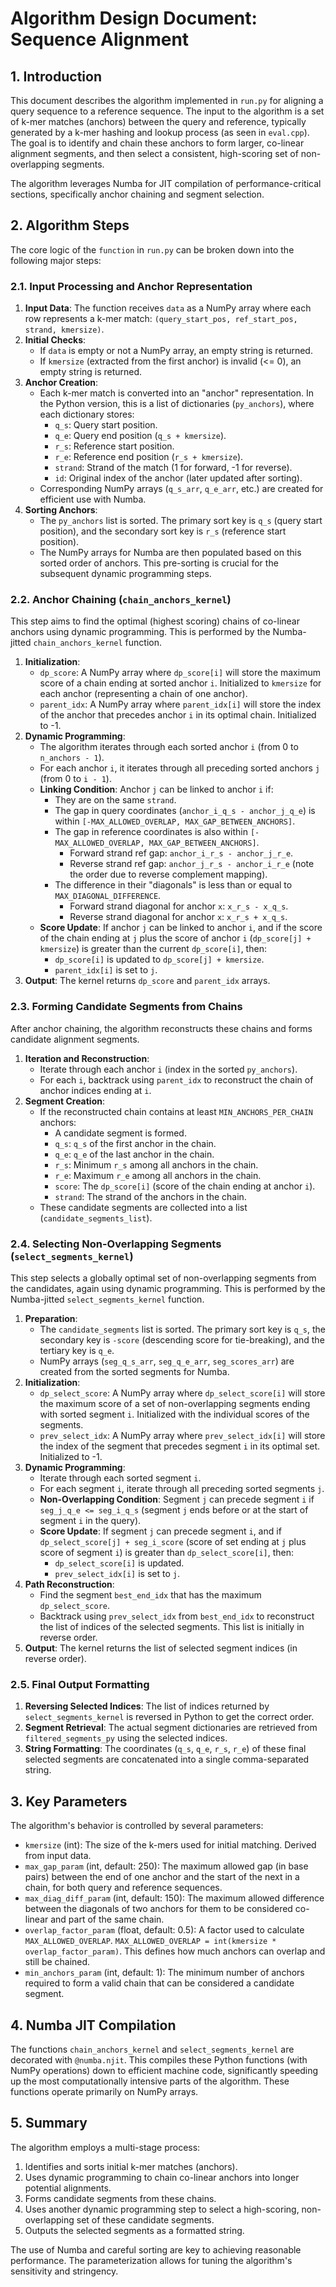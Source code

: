 # Algorithm Design Document: Sequence Alignment

## 1. Introduction

This document describes the algorithm implemented in `run.py` for aligning a query sequence to a reference sequence. The input to the algorithm is a set of k-mer matches (anchors) between the query and reference, typically generated by a k-mer hashing and lookup process (as seen in `eval.cpp`). The goal is to identify and chain these anchors to form larger, co-linear alignment segments, and then select a consistent, high-scoring set of non-overlapping segments.

The algorithm leverages Numba for JIT compilation of performance-critical sections, specifically anchor chaining and segment selection.

## 2. Algorithm Steps

The core logic of the `function` in `run.py` can be broken down into the following major steps:

### 2.1. Input Processing and Anchor Representation

1.  **Input Data**: The function receives `data` as a NumPy array where each row represents a k-mer match: `(query_start_pos, ref_start_pos, strand, kmersize)`.
2.  **Initial Checks**:
    *   If `data` is empty or not a NumPy array, an empty string is returned.
    *   If `kmersize` (extracted from the first anchor) is invalid (<= 0), an empty string is returned.
3.  **Anchor Creation**:
    *   Each k-mer match is converted into an "anchor" representation. In the Python version, this is a list of dictionaries (`py_anchors`), where each dictionary stores:
        *   `q_s`: Query start position.
        *   `q_e`: Query end position (`q_s + kmersize`).
        *   `r_s`: Reference start position.
        *   `r_e`: Reference end position (`r_s + kmersize`).
        *   `strand`: Strand of the match (1 for forward, -1 for reverse).
        *   `id`: Original index of the anchor (later updated after sorting).
    *   Corresponding NumPy arrays (`q_s_arr`, `q_e_arr`, etc.) are created for efficient use with Numba.
4.  **Sorting Anchors**:
    *   The `py_anchors` list is sorted. The primary sort key is `q_s` (query start position), and the secondary sort key is `r_s` (reference start position).
    *   The NumPy arrays for Numba are then populated based on this sorted order of anchors. This pre-sorting is crucial for the subsequent dynamic programming steps.

### 2.2. Anchor Chaining (`chain_anchors_kernel`)

This step aims to find the optimal (highest scoring) chains of co-linear anchors using dynamic programming. This is performed by the Numba-jitted `chain_anchors_kernel` function.

1.  **Initialization**:
    *   `dp_score`: A NumPy array where `dp_score[i]` will store the maximum score of a chain ending at sorted anchor `i`. Initialized to `kmersize` for each anchor (representing a chain of one anchor).
    *   `parent_idx`: A NumPy array where `parent_idx[i]` will store the index of the anchor that precedes anchor `i` in its optimal chain. Initialized to -1.
2.  **Dynamic Programming**:
    *   The algorithm iterates through each sorted anchor `i` (from 0 to `n_anchors - 1`).
    *   For each anchor `i`, it iterates through all preceding sorted anchors `j` (from 0 to `i - 1`).
    *   **Linking Condition**: Anchor `j` can be linked to anchor `i` if:
        *   They are on the same `strand`.
        *   The gap in query coordinates (`anchor_i_q_s - anchor_j_q_e`) is within `[-MAX_ALLOWED_OVERLAP, MAX_GAP_BETWEEN_ANCHORS]`.
        *   The gap in reference coordinates is also within `[-MAX_ALLOWED_OVERLAP, MAX_GAP_BETWEEN_ANCHORS]`.
            *   Forward strand ref gap: `anchor_i_r_s - anchor_j_r_e`.
            *   Reverse strand ref gap: `anchor_j_r_s - anchor_i_r_e` (note the order due to reverse complement mapping).
        *   The difference in their "diagonals" is less than or equal to `MAX_DIAGONAL_DIFFERENCE`.
            *   Forward strand diagonal for anchor `x`: `x_r_s - x_q_s`.
            *   Reverse strand diagonal for anchor `x`: `x_r_s + x_q_s`.
    *   **Score Update**: If anchor `j` can be linked to anchor `i`, and if the score of the chain ending at `j` plus the score of anchor `i` (`dp_score[j] + kmersize`) is greater than the current `dp_score[i]`, then:
        *   `dp_score[i]` is updated to `dp_score[j] + kmersize`.
        *   `parent_idx[i]` is set to `j`.
3.  **Output**: The kernel returns `dp_score` and `parent_idx` arrays.

### 2.3. Forming Candidate Segments from Chains

After anchor chaining, the algorithm reconstructs these chains and forms candidate alignment segments.

1.  **Iteration and Reconstruction**:
    *   Iterate through each anchor `i` (index in the sorted `py_anchors`).
    *   For each `i`, backtrack using `parent_idx` to reconstruct the chain of anchor indices ending at `i`.
2.  **Segment Creation**:
    *   If the reconstructed chain contains at least `MIN_ANCHORS_PER_CHAIN` anchors:
        *   A candidate segment is formed.
        *   `q_s`: `q_s` of the first anchor in the chain.
        *   `q_e`: `q_e` of the last anchor in the chain.
        *   `r_s`: Minimum `r_s` among all anchors in the chain.
        *   `r_e`: Maximum `r_e` among all anchors in the chain.
        *   `score`: The `dp_score[i]` (score of the chain ending at anchor `i`).
        *   `strand`: The strand of the anchors in the chain.
    *   These candidate segments are collected into a list (`candidate_segments_list`).

### 2.4. Selecting Non-Overlapping Segments (`select_segments_kernel`)

This step selects a globally optimal set of non-overlapping segments from the candidates, again using dynamic programming. This is performed by the Numba-jitted `select_segments_kernel` function.

1.  **Preparation**:
    *   The `candidate_segments` list is sorted. The primary sort key is `q_s`, the secondary key is `-score` (descending score for tie-breaking), and the tertiary key is `q_e`.
    *   NumPy arrays (`seg_q_s_arr`, `seg_q_e_arr`, `seg_scores_arr`) are created from the sorted segments for Numba.
2.  **Initialization**:
    *   `dp_select_score`: A NumPy array where `dp_select_score[i]` will store the maximum score of a set of non-overlapping segments ending with sorted segment `i`. Initialized with the individual scores of the segments.
    *   `prev_select_idx`: A NumPy array where `prev_select_idx[i]` will store the index of the segment that precedes segment `i` in its optimal set. Initialized to -1.
3.  **Dynamic Programming**:
    *   Iterate through each sorted segment `i`.
    *   For each segment `i`, iterate through all preceding sorted segments `j`.
    *   **Non-Overlapping Condition**: Segment `j` can precede segment `i` if `seg_j_q_e <= seg_i_q_s` (segment `j` ends before or at the start of segment `i` in the query).
    *   **Score Update**: If segment `j` can precede segment `i`, and if `dp_select_score[j] + seg_i_score` (score of set ending at `j` plus score of segment `i`) is greater than `dp_select_score[i]`, then:
        *   `dp_select_score[i]` is updated.
        *   `prev_select_idx[i]` is set to `j`.
4.  **Path Reconstruction**:
    *   Find the segment `best_end_idx` that has the maximum `dp_select_score`.
    *   Backtrack using `prev_select_idx` from `best_end_idx` to reconstruct the list of indices of the selected segments. This list is initially in reverse order.
5.  **Output**: The kernel returns the list of selected segment indices (in reverse order).

### 2.5. Final Output Formatting

1.  **Reversing Selected Indices**: The list of indices returned by `select_segments_kernel` is reversed in Python to get the correct order.
2.  **Segment Retrieval**: The actual segment dictionaries are retrieved from `filtered_segments_py` using the selected indices.
3.  **String Formatting**: The coordinates (`q_s`, `q_e`, `r_s`, `r_e`) of these final selected segments are concatenated into a single comma-separated string.

## 3. Key Parameters

The algorithm's behavior is controlled by several parameters:

*   `kmersize` (int): The size of the k-mers used for initial matching. Derived from input data.
*   `max_gap_param` (int, default: 250): The maximum allowed gap (in base pairs) between the end of one anchor and the start of the next in a chain, for both query and reference sequences.
*   `max_diag_diff_param` (int, default: 150): The maximum allowed difference between the diagonals of two anchors for them to be considered co-linear and part of the same chain.
*   `overlap_factor_param` (float, default: 0.5): A factor used to calculate `MAX_ALLOWED_OVERLAP`. `MAX_ALLOWED_OVERLAP = int(kmersize * overlap_factor_param)`. This defines how much anchors can overlap and still be chained.
*   `min_anchors_param` (int, default: 1): The minimum number of anchors required to form a valid chain that can be considered a candidate segment.

## 4. Numba JIT Compilation

The functions `chain_anchors_kernel` and `select_segments_kernel` are decorated with `@numba.njit`. This compiles these Python functions (with NumPy operations) down to efficient machine code, significantly speeding up the most computationally intensive parts of the algorithm. These functions operate primarily on NumPy arrays.

## 5. Summary

The algorithm employs a multi-stage process:
1.  Identifies and sorts initial k-mer matches (anchors).
2.  Uses dynamic programming to chain co-linear anchors into longer potential alignments.
3.  Forms candidate segments from these chains.
4.  Uses another dynamic programming step to select a high-scoring, non-overlapping set of these candidate segments.
5.  Outputs the selected segments as a formatted string.

The use of Numba and careful sorting are key to achieving reasonable performance. The parameterization allows for tuning the algorithm's sensitivity and stringency.
